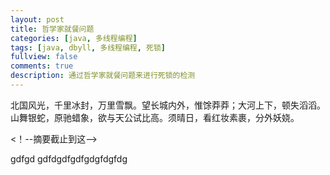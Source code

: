 ```yaml
---
layout: post
title: 哲学家就餐问题
categories: [java, 多线程编程]
tags: [java, dbyll, 多线程编程, 死锁]
fullview: false
comments: true
description: 通过哲学家就餐问题来进行死锁的检测
---
```


北国风光，千里冰封，万里雪飘。望长城内外，惟馀莽莽；大河上下，顿失滔滔。
 山舞银蛇，原驰蜡象，欲与天公试比高。须晴日，看红妆素裹，分外妖娆。

<！--摘要截止到这-->

 gdfgd gdfdgdfgdfgdgfdgfdg
